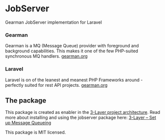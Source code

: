 # JobServer
Gearman JobServer implementation for Laravel

### Gearman
Gearman is a MQ (Message Queue) provider with foreground and background capabilities. This makes it one of the few PHP-suited synchronous MQ handlers.
[gearman.org](http://gearman.org/)

### Laravel
Laravel is on of the leanest and meanest PHP Frameworks around - perfectly suited for rest API projects.
[gearman.org](http://gearman.org/)


## The package
This package is created as enabler in the [3-Layer project architecture](http://www.betsens.be/blog/category/web/3-layer/).
Read more about installing and using the jobserver package here:
[3-Layer – Set up Message Queueing](http://www.betsens.be/blog/2014/06/3-layer-set-up-message-queueing/)


This package is MIT licensed.